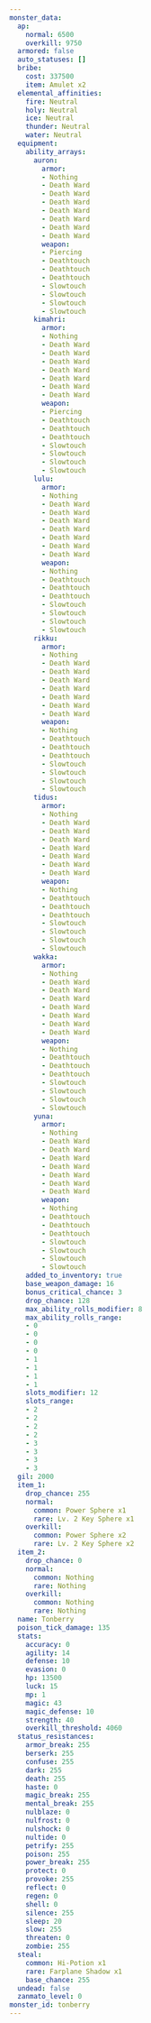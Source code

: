 ```yaml
---
monster_data:
  ap:
    normal: 6500
    overkill: 9750
  armored: false
  auto_statuses: []
  bribe:
    cost: 337500
    item: Amulet x2
  elemental_affinities:
    fire: Neutral
    holy: Neutral
    ice: Neutral
    thunder: Neutral
    water: Neutral
  equipment:
    ability_arrays:
      auron:
        armor:
        - Nothing
        - Death Ward
        - Death Ward
        - Death Ward
        - Death Ward
        - Death Ward
        - Death Ward
        - Death Ward
        weapon:
        - Piercing
        - Deathtouch
        - Deathtouch
        - Deathtouch
        - Slowtouch
        - Slowtouch
        - Slowtouch
        - Slowtouch
      kimahri:
        armor:
        - Nothing
        - Death Ward
        - Death Ward
        - Death Ward
        - Death Ward
        - Death Ward
        - Death Ward
        - Death Ward
        weapon:
        - Piercing
        - Deathtouch
        - Deathtouch
        - Deathtouch
        - Slowtouch
        - Slowtouch
        - Slowtouch
        - Slowtouch
      lulu:
        armor:
        - Nothing
        - Death Ward
        - Death Ward
        - Death Ward
        - Death Ward
        - Death Ward
        - Death Ward
        - Death Ward
        weapon:
        - Nothing
        - Deathtouch
        - Deathtouch
        - Deathtouch
        - Slowtouch
        - Slowtouch
        - Slowtouch
        - Slowtouch
      rikku:
        armor:
        - Nothing
        - Death Ward
        - Death Ward
        - Death Ward
        - Death Ward
        - Death Ward
        - Death Ward
        - Death Ward
        weapon:
        - Nothing
        - Deathtouch
        - Deathtouch
        - Deathtouch
        - Slowtouch
        - Slowtouch
        - Slowtouch
        - Slowtouch
      tidus:
        armor:
        - Nothing
        - Death Ward
        - Death Ward
        - Death Ward
        - Death Ward
        - Death Ward
        - Death Ward
        - Death Ward
        weapon:
        - Nothing
        - Deathtouch
        - Deathtouch
        - Deathtouch
        - Slowtouch
        - Slowtouch
        - Slowtouch
        - Slowtouch
      wakka:
        armor:
        - Nothing
        - Death Ward
        - Death Ward
        - Death Ward
        - Death Ward
        - Death Ward
        - Death Ward
        - Death Ward
        weapon:
        - Nothing
        - Deathtouch
        - Deathtouch
        - Deathtouch
        - Slowtouch
        - Slowtouch
        - Slowtouch
        - Slowtouch
      yuna:
        armor:
        - Nothing
        - Death Ward
        - Death Ward
        - Death Ward
        - Death Ward
        - Death Ward
        - Death Ward
        - Death Ward
        weapon:
        - Nothing
        - Deathtouch
        - Deathtouch
        - Deathtouch
        - Slowtouch
        - Slowtouch
        - Slowtouch
        - Slowtouch
    added_to_inventory: true
    base_weapon_damage: 16
    bonus_critical_chance: 3
    drop_chance: 128
    max_ability_rolls_modifier: 8
    max_ability_rolls_range:
    - 0
    - 0
    - 0
    - 0
    - 1
    - 1
    - 1
    - 1
    slots_modifier: 12
    slots_range:
    - 2
    - 2
    - 2
    - 2
    - 3
    - 3
    - 3
    - 3
  gil: 2000
  item_1:
    drop_chance: 255
    normal:
      common: Power Sphere x1
      rare: Lv. 2 Key Sphere x1
    overkill:
      common: Power Sphere x2
      rare: Lv. 2 Key Sphere x2
  item_2:
    drop_chance: 0
    normal:
      common: Nothing
      rare: Nothing
    overkill:
      common: Nothing
      rare: Nothing
  name: Tonberry
  poison_tick_damage: 135
  stats:
    accuracy: 0
    agility: 14
    defense: 10
    evasion: 0
    hp: 13500
    luck: 15
    mp: 1
    magic: 43
    magic_defense: 10
    strength: 40
    overkill_threshold: 4060
  status_resistances:
    armor_break: 255
    berserk: 255
    confuse: 255
    dark: 255
    death: 255
    haste: 0
    magic_break: 255
    mental_break: 255
    nulblaze: 0
    nulfrost: 0
    nulshock: 0
    nultide: 0
    petrify: 255
    poison: 255
    power_break: 255
    protect: 0
    provoke: 255
    reflect: 0
    regen: 0
    shell: 0
    silence: 255
    sleep: 20
    slow: 255
    threaten: 0
    zombie: 255
  steal:
    common: Hi-Potion x1
    rare: Farplane Shadow x1
    base_chance: 255
  undead: false
  zanmato_level: 0
monster_id: tonberry
---
```

